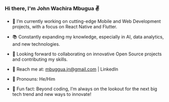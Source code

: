 ### Hi there, I'm John Wachira Mbugua ✌️

- 🚀 I’m currently working on cutting-edge Mobile and Web Development projects, with a focus on React Native and Flutter.

- 📚 Constantly expanding my knowledge, especially in AI, data analytics, and new technologies.

- 🤝 Looking forward to collaborating on innovative Open Source projects and contributing my skills.

- 📧 Reach me at: mbuggua.jn@gmail.com | LinkedIn

- 👤 Pronouns: He/Him

- 🎯 Fun fact: Beyond coding, I’m always on the lookout for the next big tech trend and new ways to innovate!
